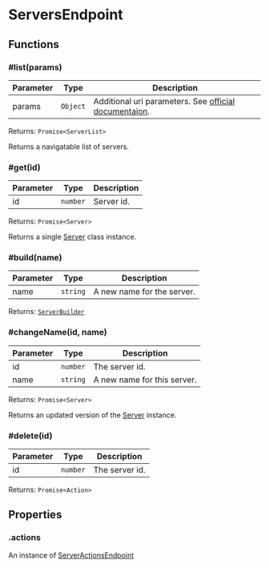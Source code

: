 # ServersEndpoint

## Functions

### \#list(params)

| Parameter | Type     | Description                                                                                                |
| --------- | -------- | ---------------------------------------------------------------------------------------------------------- |
| params    | `Object` | Additional uri parameters. See [official documentaion](https://docs.hetzner.cloud/#resources-servers-get). |

Returns: `Promise<ServerList>`

Returns a navigatable list of servers.

### \#get(id)

| Parameter | Type     | Description |
| --------- | -------- | ----------- |
| id        | `number` | Server id.  |

Returns: `Promise<Server>`

Returns a single [Server](../servers/server.md) class instance.

### \#build(name)

| Parameter | Type     | Description                |
| --------- | -------- | -------------------------- |
| name      | `string` | A new name for the server. |

Returns: [`ServerBuilder`](../builder/server-builder.md)

### \#changeName(id, name)

| Parameter | Type     | Description                 |
| --------- | -------- | --------------------------- |
| id        | `number` | The server id.              |
| name      | `string` | A new name for this server. |

Returns: `Promise<Server>`

Returns an updated version of the [Server](../servers/server.md) instance.

### \#delete(id)

| Parameter | Type     | Description    |
| --------- | -------- | -------------- |
| id        | `number` | The server id. |

Returns: `Promise<Action>`

## Properties

### .actions

An instance of [ServerActionsEndpoint](server-actions-endpoint.md)
